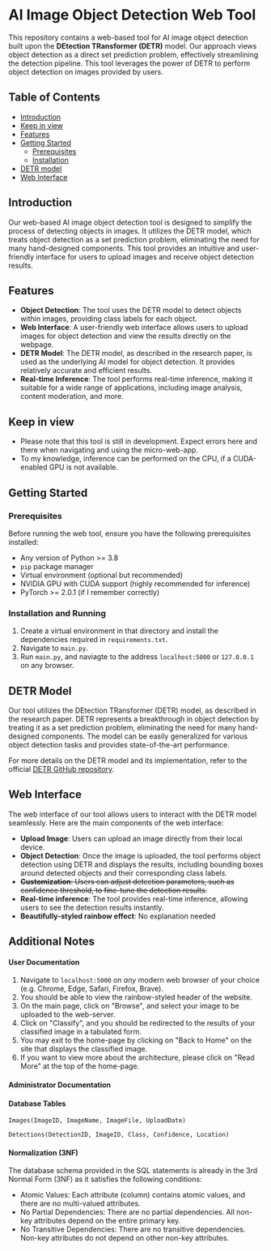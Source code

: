 # AI Image Object Detection Web Tool

This repository contains a web-based tool for AI image object detection built upon the **DEtection TRansformer (DETR)** model. Our approach views object detection as a direct set prediction problem, effectively streamlining the detection pipeline. This tool leverages the power of DETR to perform object detection on images provided by users.

## Table of Contents
- [Introduction](#introduction)
- [Keep in view](#keep-in-view)
- [Features](#features)
- [Getting Started](#getting-started)
  - [Prerequisites](#prerequisites)
  - [Installation](#installation)
- [DETR model](#detr-model)
- [Web Interface](#web-interface)



## Introduction
Our web-based AI image object detection tool is designed to simplify the process of detecting objects in images. It utilizes the DETR model, which treats object detection as a set prediction problem, eliminating the need for many hand-designed components. This tool provides an intuitive and user-friendly interface for users to upload images and receive object detection results.

## Features
- **Object Detection**: The tool uses the DETR model to detect objects within images, providing class labels for each object.
- **Web Interface**: A user-friendly web interface allows users to upload images for object detection and view the results directly on the webpage.
- **DETR Model**: The DETR model, as described in the research paper, is used as the underlying AI model for object detection. It provides relatively accurate and efficient results.
- **Real-time Inference**: The tool performs real-time inference, making it suitable for a wide range of applications, including image analysis, content moderation, and more.

## Keep in view
- Please note that this tool is still in development. Expect errors here and there when navigating and using the micro-web-app. 
- To my knowledge, inference can be performed on the CPU, if a CUDA-enabled GPU is not available.

## Getting Started

### Prerequisites
Before running the web tool, ensure you have the following prerequisites installed:
- Any version of Python >= 3.8
- `pip` package manager
- Virtual environment (optional but recommended)
- NVIDIA GPU with CUDA support (highly recommended for inference)
- PyTorch >= 2.0.1 (if I remember correctly)

### Installation and Running
1. Create a virtual environment in that directory and install the dependencies required in `requirements.txt`.
2. Navigate to `main.py`.
3. Run `main.py`, and naviagte to the address `localhost:5000` or `127.0.0.1` on any browser. 

## DETR Model
Our tool utilizes the DEtection TRansformer (DETR) model, as described in the research paper. DETR represents a breakthrough in object detection by treating it as a set prediction problem, eliminating the need for many hand-designed components. The model can be easily generalized for various object detection tasks and provides state-of-the-art performance.

For more details on the DETR model and its implementation, refer to the official [DETR GitHub repository](https://github.com/facebookresearch/detr).

## Web Interface
The web interface of our tool allows users to interact with the DETR model seamlessly. Here are the main components of the web interface:

- **Upload Image**: Users can upload an image directly from their local device.
- **Object Detection**: Once the image is uploaded, the tool performs object detection using DETR and displays the results, including bounding boxes around detected objects and their corresponding class labels.
- ~~**Customization**: Users can adjust detection parameters, such as confidence threshold, to fine-tune the detection results.~~
- **Real-time inference**: The tool provides real-time inference, allowing users to see the detection results instantly.
- **Beautifully-styled rainbow effect**: No explanation needed

## Additional Notes 

#### User Documentation 
1. Navigate to `localhost:5000` on _any_ modern web browser of your choice (e.g. Chrome, Edge, Safari, Firefox, Brave).
2. You should be able to view the rainbow-styled header of the website. 
3. On the main page, click on "Browse", and select your image to be uploaded to the web-server.
4. Click on "Classify", and you should be redirected to the results of your classified image in a tabulated form.
5. You may exit to the home-page by clicking on "Back to Home" on the site that displays the classified image.
6. If you want to view more about the architecture, please click on "Read More" at the top of the home-page. 

#### Administrator Documentation

#### Database Tables
`Images(ImageID, ImageName, ImageFile, UploadDate)`

`Detections(DetectionID, ImageID, Class, Confidence, Location)`

#### Normalization (3NF)
The database schema provided in the SQL statements is already in the 3rd Normal Form (3NF) as it satisfies the following conditions:
- Atomic Values: Each attribute (column) contains atomic values, and there are no multi-valued attributes.
- No Partial Dependencies: There are no partial dependencies. All non-key attributes depend on the entire primary key.
- No Transitive Dependencies: There are no transitive dependencies. Non-key attributes do not depend on other non-key attributes.

